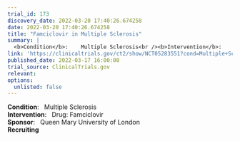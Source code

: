 ```yaml
---
trial_id: 173
discovery_date: 2022-03-20 17:40:26.674258
date: 2022-03-20 17:40:26.674258
title: "Famciclovir in Multiple Sclerosis"
summary: |
  <b>Condition</b>:    Multiple Sclerosis<br /><b>Intervention</b>:    Drug: Famciclovir<br /><b>Sponsor</b>:    Queen Mary University of London<br /><b>Recruiting</b>
link: 'https://clinicaltrials.gov/ct2/show/NCT05283551?cond=Multiple+Sclerosis&sfpd_d=14&sel_rss=new14'
published_date: 2022-03-17 16:00:00
trial_source: ClinicalTrials.gov
relevant: 
options:
  unlisted: false
---
```

<b>Condition</b>:    Multiple Sclerosis<br /><b>Intervention</b>:    Drug: Famciclovir<br /><b>Sponsor</b>:    Queen Mary University of London<br /><b>Recruiting</b>